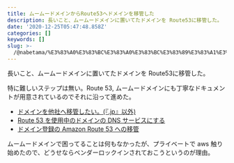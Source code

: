 ```yaml
---
title: ムームードメインからRoute53へドメインを移管した
description: 長いこと、ムームードメインに置いてたドメインを Route53に移管した。
date: '2020-12-25T05:47:48.858Z'
categories: []
keywords: []
slug: >-
  /@nabetama/%E3%83%A0%E3%83%BC%E3%83%A0%E3%83%BC%E3%83%89%E3%83%A1%E3%82%A4%E3%83%B3%E3%81%8B%E3%82%89route53%E3%81%B8%E3%83%89%E3%83%A1%E3%82%A4%E3%83%B3%E3%82%92%E7%A7%BB%E7%AE%A1%E3%81%97%E3%81%9F-e3b7cf24d901
---
```


長いこと、ムームードメインに置いてたドメインを Route53に移管した。

特に難しいステップは無い。Route 53, ムームードメインにも丁寧なドキュメントが用意されているのでそれに沿って進めた。

*   [ドメインを他社へ移管したい。(『.jp』以外)](https://support.muumuu-domain.com/hc/ja/articles/360046369393-%E3%83%89%E3%83%A1%E3%82%A4%E3%83%B3%E3%82%92%E4%BB%96%E7%A4%BE%E3%81%B8%E7%A7%BB%E7%AE%A1%E3%81%97%E3%81%9F%E3%81%84-jp-%E4%BB%A5%E5%A4%96-)
*   [Route 53 を使用中のドメインの DNS サービスにする](https://docs.aws.amazon.com/ja_jp/Route53/latest/DeveloperGuide/migrate-dns-domain-in-use.html#migrate-dns-get-zone-file)
*   [ドメイン登録の Amazon Route 53 への移管](https://docs.aws.amazon.com/ja_jp/Route53/latest/DeveloperGuide/domain-transfer-to-route-53.html)

ムームードメインで困ってることは何もなかったが、プライベートで aws 触り始めたので、どうせならベンダーロックインされておこうというのが理由。
